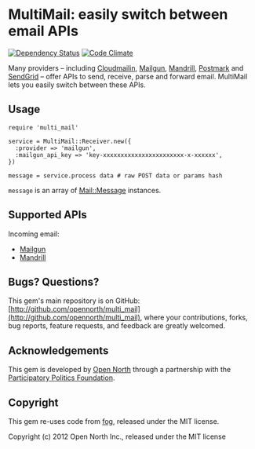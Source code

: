 # MultiMail: easily switch between email APIs

[![Dependency Status](https://gemnasium.com/opennorth/multi_mail.png)](https://gemnasium.com/opennorth/multi_mail)
[![Code Climate](https://codeclimate.com/badge.png)](https://codeclimate.com/github/opennorth/multi_mail)

Many providers – including [Cloudmailin](http://www.cloudmailin.com/), [Mailgun](http://www.mailgun.com/), [Mandrill](http://mandrill.com/), [Postmark](http://postmarkapp.com/) and [SendGrid](http://sendgrid.com/) – offer APIs to send, receive, parse and forward email. MultiMail lets you easily switch between these APIs.

## Usage

    require 'multi_mail'
    
    service = MultiMail::Receiver.new({
      :provider => 'mailgun',
      :mailgun_api_key => 'key-xxxxxxxxxxxxxxxxxxxxxxx-x-xxxxxx',
    })
    
    message = service.process data # raw POST data or params hash

`message` is an array of [Mail::Message](https://github.com/mikel/mail) instances.

## Supported APIs

Incoming email:

* [Mailgun](http://www.mailgun.com/)
* [Mandrill](http://mandrill.com/)

## Bugs? Questions?

This gem's main repository is on GitHub: [http://github.com/opennorth/multi_mail](http://github.com/opennorth/multi_mail), where your contributions, forks, bug reports, feature requests, and feedback are greatly welcomed.

## Acknowledgements

This gem is developed by [Open North](http://www.opennorth.ca/) through a partnership with the [Participatory Politics Foundation](http://www.participatorypolitics.org/).

## Copyright

This gem re-uses code from [fog](https://github.com/fog/fog), released under the MIT license.

Copyright (c) 2012 Open North Inc., released under the MIT license
